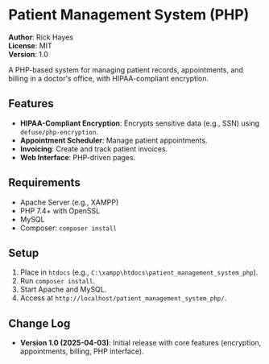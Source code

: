 # Patient Management System (PHP)

**Author**: Rick Hayes  
**License**: MIT  
**Version**: 1.0  

A PHP-based system for managing patient records, appointments, and billing in a doctor's office, with HIPAA-compliant encryption.

## Features
- **HIPAA-Compliant Encryption**: Encrypts sensitive data (e.g., SSN) using `defuse/php-encryption`.
- **Appointment Scheduler**: Manage patient appointments.
- **Invoicing**: Create and track patient invoices.
- **Web Interface**: PHP-driven pages.

## Requirements
- Apache Server (e.g., XAMPP)
- PHP 7.4+ with OpenSSL
- MySQL
- Composer: `composer install`

## Setup
1. Place in `htdocs` (e.g., `C:\xampp\htdocs\patient_management_system_php`).
2. Run `composer install`.
3. Start Apache and MySQL.
4. Access at `http://localhost/patient_management_system_php/`.

## Change Log
- **Version 1.0 (2025-04-03)**: Initial release with core features (encryption, appointments, billing, PHP interface).

